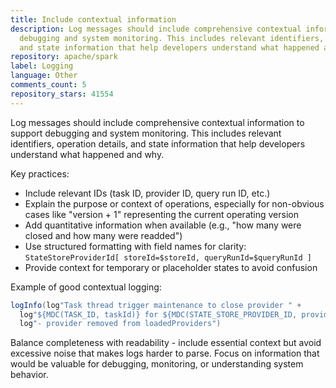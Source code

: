 ```yaml
---
title: Include contextual information
description: Log messages should include comprehensive contextual information to support
  debugging and system monitoring. This includes relevant identifiers, operation details,
  and state information that help developers understand what happened and why.
repository: apache/spark
label: Logging
language: Other
comments_count: 5
repository_stars: 41554
---
```


Log messages should include comprehensive contextual information to support debugging and system monitoring. This includes relevant identifiers, operation details, and state information that help developers understand what happened and why.

Key practices:
- Include relevant IDs (task ID, provider ID, query run ID, etc.)
- Explain the purpose or context of operations, especially for non-obvious cases like "version + 1" representing the current operating version
- Add quantitative information when available (e.g., "how many were closed and how many were readded")
- Use structured formatting with field names for clarity: `StateStoreProviderId[ storeId=$storeId, queryRunId=$queryRunId ]`
- Provide context for temporary or placeholder states to avoid confusion

Example of good contextual logging:
```scala
logInfo(log"Task thread trigger maintenance to close provider " +
  log"${MDC(TASK_ID, taskId)} for ${MDC(STATE_STORE_PROVIDER_ID, providerId)} " +
  log"- provider removed from loadedProviders")
```

Balance completeness with readability - include essential context but avoid excessive noise that makes logs harder to parse. Focus on information that would be valuable for debugging, monitoring, or understanding system behavior.